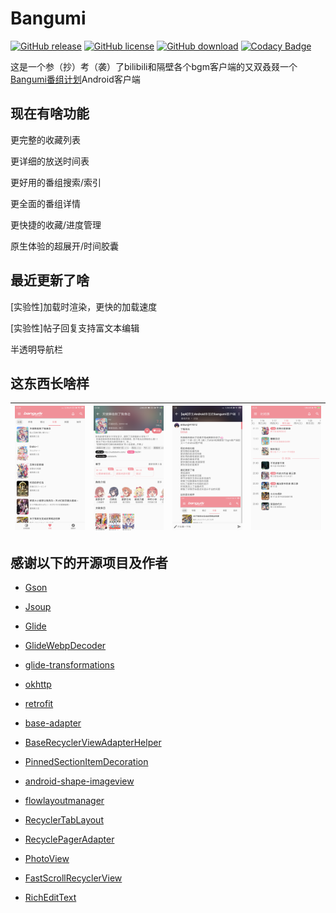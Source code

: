 # Bangumi
[![GitHub release](https://img.shields.io/github/release/ekibun/Bangumi.svg)](https://github.com/ekibun/Bangumi/releases)
[![GitHub license](https://img.shields.io/github/license/ekibun/Bangumi.svg)](https://github.com/ekibun/Bangumi)
[![GitHub download](https://img.shields.io/github/downloads/ekibun/Bangumi/total.svg)](https://github.com/ekibun/Bangumi/releases)
[![Codacy Badge](https://api.codacy.com/project/badge/Grade/5ece30aa9efd456ea07f96fff1a914c5)](https://www.codacy.com/manual/ekibun/Bangumi?utm_source=github.com&amp;utm_medium=referral&amp;utm_content=ekibun/Bangumi&amp;utm_campaign=Badge_Grade)

这是一个参（抄）考（袭）了bilibili和隔壁各个bgm客户端的又双叒叕一个[Bangumi番组计划](https://bgm.tv)Android客户端

## 现在有啥功能

更完整的收藏列表

更详细的放送时间表

更好用的番组搜索/索引

更全面的番组详情

更快捷的收藏/进度管理

原生体验的超展开/时间胶囊

## 最近更新了啥

\[实验性]加载时渲染，更快的加载速度

\[实验性]帖子回复支持富文本编辑

半透明导航栏


## 这东西长啥样

| ![](./images/prev1.png) | ![](./images/prev2.png) |  ![](./images/prev3.png) | ![](./images/prev4.png) |
| ---- | ---- | ---- | ---- |

## 感谢以下的开源项目及作者

- [Gson](https://github.com/google/gson)

- [Jsoup](https://jsoup.org/)

- [Glide](https://github.com/bumptech/glide)

- [GlideWebpDecoder](https://github.com/zjupure/GlideWebpDecoder)

- [glide-transformations](https://github.com/wasabeef/glide-transformations)

- [okhttp](https://github.com/square/okhttp)

- [retrofit](https://github.com/square/retrofit)

- [base-adapter](https://github.com/hongyangAndroid/baseAdapter)

- [BaseRecyclerViewAdapterHelper](https://github.com/CymChad/BaseRecyclerViewAdapterHelper)

- [PinnedSectionItemDecoration](https://github.com/oubowu/PinnedSectionItemDecoration)

- [android-shape-imageview](https://github.com/siyamed/android-shape-imageview)

- [flowlayoutmanager](https://github.com/xiaofeng-han/AndroidLibs/tree/master/flowlayoutmanager)

- [RecyclerTabLayout](https://github.com/nshmura/RecyclerTabLayout)

- [RecyclePagerAdapter](https://github.com/AlexMofer/RecyclePagerAdapter)

- [PhotoView](https://github.com/chrisbanes/PhotoView)

- [FastScrollRecyclerView](https://github.com/timusus/RecyclerView-FastScroll)

- [RichEditText](https://github.com/awarmisland/RichEditText)

